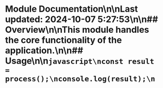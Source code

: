 # Module Documentation\n\nLast updated: 2024-10-07 5:27:53\n\n## Overview\n\nThis module handles the core functionality of the application.\n\n## Usage\n\n```javascript\nconst result = process();\nconsole.log(result);\n```
